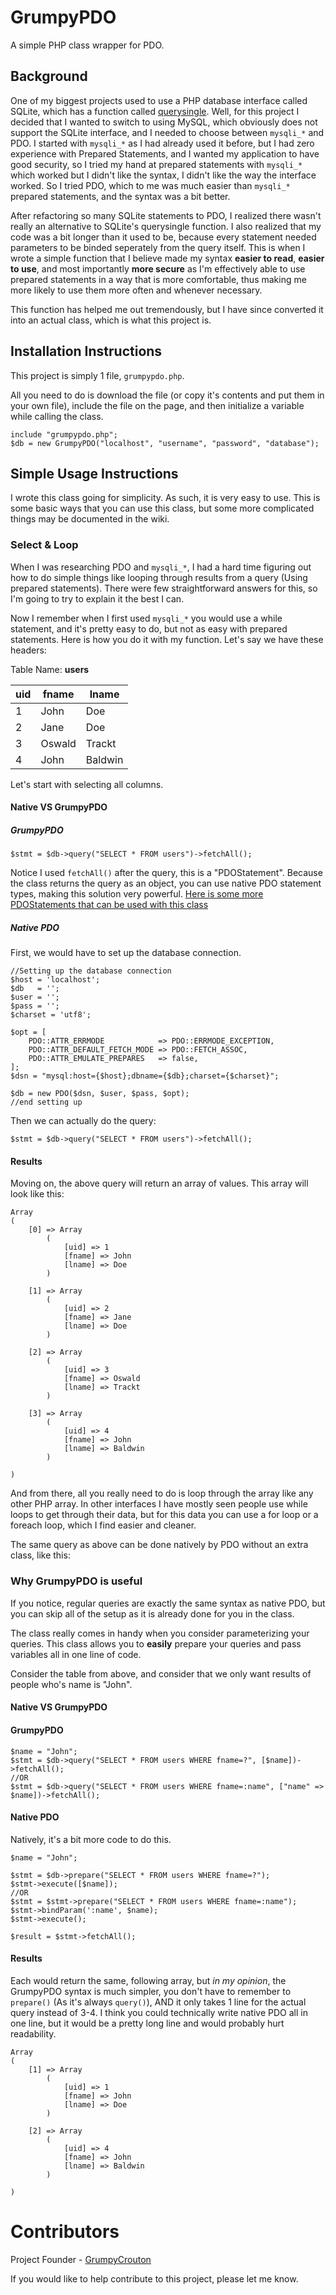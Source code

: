 # GrumpyPDO
A simple PHP class wrapper for PDO.

## Background

One of my biggest projects used to use a PHP database interface called SQLite, which has a function called [querysingle](http://php.net/manual/en/sqlite3.querysingle.php).
Well, for this project I decided that I wanted to switch to using MySQL, which obviously does not support the SQLite interface, and I needed to choose between `mysqli_*` and PDO.
I started with `mysqli_*` as I had already used it before, but I had zero experience with Prepared Statements, and I wanted my application to have good security, so I tried my hand at prepared statements with `mysqli_*` which worked but I didn't like the syntax, I didn't like the way the interface worked. So I tried PDO, which to me was much easier than `mysqli_*` prepared statements, and the syntax was a bit better.

After refactoring so many SQLite statements to PDO, I realized there wasn't really an alternative to SQLite's querysingle function. I also realized that my code was a bit longer than it used to be, because every statement needed parameters to be binded seperately from the query itself. This is when I wrote a simple function that I believe made my syntax **easier to read**, **easier to use**, and most importantly **more secure** as I'm effectively able to use prepared statements in a way that is more comfortable, thus making me more likely to use them more often and whenever necessary.

This function has helped me out tremendously, but I have since converted it into an actual class, which is what this project is.

## Installation Instructions

This project is simply 1 file, `grumpypdo.php`.

All you need to do is download the file (or copy it's contents and put them in your own file), include the file on the page, and then initialize a variable while calling the class.

```
include "grumpypdo.php";
$db = new GrumpyPDO("localhost", "username", "password", "database");
```

## Simple Usage Instructions

I wrote this class going for simplicity. As such, it is very easy to use. This is some basic ways that you can use this class, but some more complicated things may be documented in the wiki.

### Select & Loop

When I was researching PDO and `mysqli_*`, I had a hard time figuring out how to do simple things like looping through results from a query (Using prepared statements). There were few straightforward answers for this, so I'm going to try to explain it the best I can.

Now I remember when I first used `mysqli_*` you would use a while statement, and it's pretty easy to do, but not as easy with prepared statements. Here is how you do it with my function. Let's say we have these headers:

Table Name: **users**

| uid | fname | lname |
| --- | --- | --- |
| 1 | John | Doe |
| 2 | Jane | Doe |
| 3 | Oswald | Trackt |
| 4 | John | Baldwin |

Let's start with selecting all columns.

#### Native VS GrumpyPDO

##### GrumpyPDO
```
$stmt = $db->query("SELECT * FROM users")->fetchAll();
```

Notice I used `fetchAll()` after the query, this is a "PDOStatement". Because the class returns the query as an object, you can use native PDO statement types, making this solution very powerful.
[Here is some more PDOStatements that can be used with this class](http://php.net/manual/en/class.pdostatement.php)

##### Native PDO

First, we would have to set up the database connection.

```
//Setting up the database connection
$host = 'localhost';
$db   = '';
$user = '';
$pass = '';
$charset = 'utf8';

$opt = [
	PDO::ATTR_ERRMODE            => PDO::ERRMODE_EXCEPTION,
	PDO::ATTR_DEFAULT_FETCH_MODE => PDO::FETCH_ASSOC,
	PDO::ATTR_EMULATE_PREPARES   => false,
];
$dsn = "mysql:host={$host};dbname={$db};charset={$charset}";

$db = new PDO($dsn, $user, $pass, $opt);
//end setting up
```

Then we can actually do the query:

```
$stmt = $db->query("SELECT * FROM users")->fetchAll();
```

#### Results

Moving on, the above query will return an array of values. This array will look like this:

```
Array
(
    [0] => Array
        (
            [uid] => 1
            [fname] => John
            [lname] => Doe
        )

    [1] => Array
        (
            [uid] => 2
            [fname] => Jane
            [lname] => Doe
        )

    [2] => Array
        (
            [uid] => 3
            [fname] => Oswald
            [lname] => Trackt
        )

    [3] => Array
        (
            [uid] => 4
            [fname] => John
            [lname] => Baldwin
        )

)
```

And from there, all you really need to do is loop through the array like any other PHP array. In other interfaces I have mostly seen people use while loops to get through their data, but for this data you can use a for loop or a foreach loop, which I find easier and cleaner.

The same query as above can be done natively by PDO without an extra class, like this:

### Why GrumpyPDO is useful

If you notice, regular queries are exactly the same syntax as native PDO, but you can skip all of the setup as it is already done for you in the class.

The class really comes in handy when you consider parameterizing your queries. This class allows you to **easily** prepare your queries and pass variables all in one line of code.

Consider the table from above, and consider that we only want results of people who's name is "John".

#### Native VS GrumpyPDO

#### GrumpyPDO
```
$name = "John";
$stmt = $db->query("SELECT * FROM users WHERE fname=?", [$name])->fetchAll();
//OR
$stmt = $db->query("SELECT * FROM users WHERE fname=:name", ["name" => $name])->fetchAll();
```

#### Native PDO
Natively, it's a bit more code to do this. 
```
$name = "John";

$stmt = $db->prepare("SELECT * FROM users WHERE fname=?");
$stmt->execute([$name]);
//OR
$stmt = $stmt->prepare("SELECT * FROM users WHERE fname=:name");
$stmt->bindParam(':name', $name);
$stmt->execute();

$result = $stmt->fetchAll();
```

#### Results

Each would return the same, following array, but _in my opinion_, the GrumpyPDO syntax is much simpler, you don't have to remember to `prepare()` (As it's always `query()`), AND it only takes 1 line for the actual query instead of 3-4. I think you could technically write native PDO all in one line, but it would be a pretty long line and would probably hurt readability. 

```
Array
(
    [1] => Array
        (
            [uid] => 1
            [fname] => John
            [lname] => Doe
        )

    [2] => Array
        (
            [uid] => 4
            [fname] => John
            [lname] => Baldwin
        )

)
```

# Contributors
Project Founder - [GrumpyCrouton](https://stackoverflow.com/users/5827005/grumpycrouton)

If you would like to help contribute to this project, please let me know.
